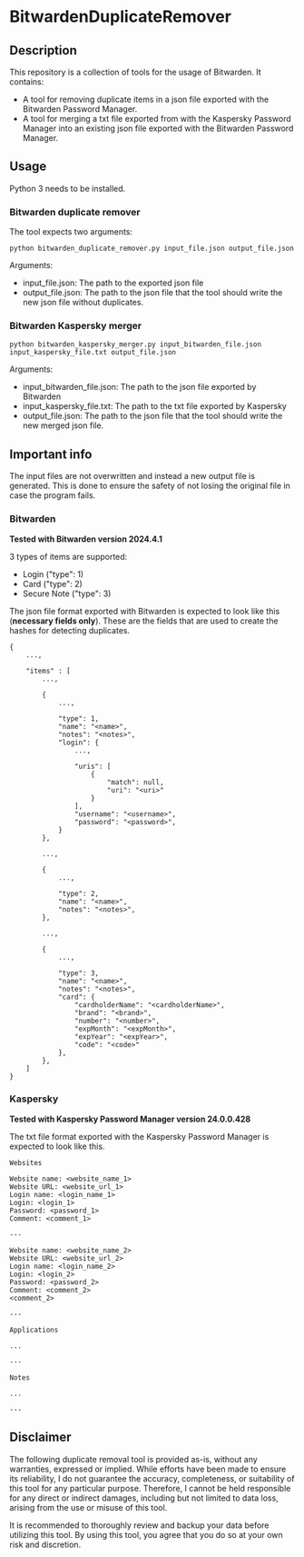 # BitwardenDuplicateRemover

## Description

This repository is a collection of tools for the usage of Bitwarden.
It contains:
* A tool for removing duplicate items in a json file exported with the Bitwarden Password Manager.
* A tool for merging a txt file exported from with the Kaspersky Password Manager into an existing json file exported with the Bitwarden Password Manager.

## Usage

Python 3 needs to be installed.

### Bitwarden duplicate remover
The tool expects two arguments:

```
python bitwarden_duplicate_remover.py input_file.json output_file.json
```

Arguments:
* input_file.json: The path to the exported json file
* output_file.json: The path to the json file that the tool should write the new json file without duplicates.

### Bitwarden Kaspersky merger

```
python bitwarden_kaspersky_merger.py input_bitwarden_file.json input_kaspersky_file.txt output_file.json
```

Arguments:
* input_bitwarden_file.json: The path to the json file exported by Bitwarden
* input_kaspersky_file.txt: The path to the txt file exported by Kaspersky
* output_file.json: The path to the json file that the tool should write the new merged json file.

## Important info

The input files are not overwritten and instead a new output file is generated. This is done to ensure the safety of not losing the original file in case the program fails.

### Bitwarden

**Tested with Bitwarden version 2024.4.1**

3 types of items are supported:
* Login ("type": 1)
* Card ("type": 2)
* Secure Note ("type": 3)

The json file format exported with Bitwarden is expected to look like this (**necessary fields only**). These are the fields that are used to create the hashes for detecting duplicates.

```
{
    ...,

    "items" : [
        ...,

        {
            ...,

            "type": 1,
            "name": "<name>",
            "notes": "<notes>",
            "login": {
                ...,

                "uris": [
                    {
                        "match": null,
                        "uri": "<uri>"
                    }
                ],
                "username": "<username>",
                "password": "<password>",
            }
        },

        ...,

        {
            ...,

            "type": 2,
            "name": "<name>",
            "notes": "<notes>",
        },

        ...,

        {
            ...,

            "type": 3,
            "name": "<name>",
            "notes": "<notes>",
            "card": {
                "cardholderName": "<cardholderName>",
                "brand": "<brand>",
                "number": "<number>",
                "expMonth": "<expMonth>",
                "expYear": "<expYear>",
                "code": "<code>"
            },
        },
    ]
}
```

### Kaspersky

**Tested with Kaspersky Password Manager version 24.0.0.428**

The txt file format exported with the Kaspersky Password Manager is expected to look like this.

```
Websites

Website name: <website_name_1>
Website URL: <website_url_1>
Login name: <login_name_1>
Login: <login_1>
Password: <password_1>
Comment: <comment_1>

---

Website name: <website_name_2>
Website URL: <website_url_2>
Login name: <login_name_2>
Login: <login_2>
Password: <password_2>
Comment: <comment_2>
<comment_2>

---

Applications

...

---

Notes

...

---

```

## Disclaimer

The following duplicate removal tool is provided as-is, without any warranties, expressed or implied. While efforts have been made to ensure its reliability, I do not guarantee the accuracy, completeness, or suitability of this tool for any particular purpose. Therefore, I cannot be held responsible for any direct or indirect damages, including but not limited to data loss, arising from the use or misuse of this tool.

It is recommended to thoroughly review and backup your data before utilizing this tool. By using this tool, you agree that you do so at your own risk and discretion.
